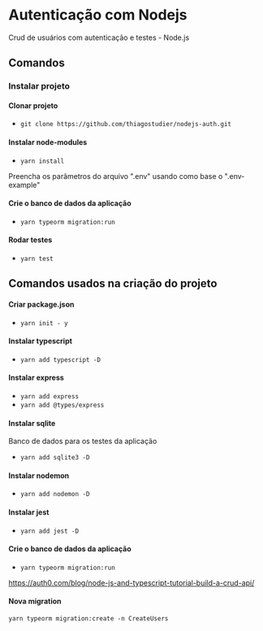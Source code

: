 # Autenticação com Nodejs
Crud de usuários com autenticação e testes - Node.js

## Comandos 

### Instalar projeto

#### Clonar projeto
- `git clone https://github.com/thiagostudier/nodejs-auth.git`

#### Instalar node-modules
- `yarn install`

Preencha os parâmetros do arquivo ".env" usando como base o ".env-example"

#### Crie o banco de dados da aplicação
- `yarn typeorm migration:run`

#### Rodar testes
- `yarn test`

## Comandos usados na criação do projeto

#### Criar package.json
- `yarn init - y`

#### Instalar typescript
- `yarn add typescript -D`

#### Instalar express

- `yarn add express`
- `yarn add @types/express`

#### Instalar sqlite
Banco de dados para os testes da aplicação
- `yarn add sqlite3 -D`

#### Instalar nodemon
- `yarn add nodemon -D`

#### Instalar jest
- `yarn add jest -D`

#### Crie o banco de dados da aplicação
- `yarn typeorm migration:run`

https://auth0.com/blog/node-js-and-typescript-tutorial-build-a-crud-api/

#### Nova migration
`yarn typeorm migration:create -n CreateUsers`
